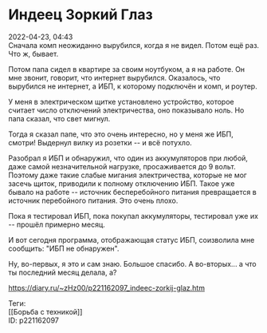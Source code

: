 Индеец Зоркий Глаз
===================

   
 2022-04-23, 04:43   
  Сначала комп неожиданно вырубился, когда я не видел. Потом ещё раз. Что ж, бывает.   
   
 Потом папа сидел в квартире за своим ноутбуком, а я на работе. Он мне звонит, говорит, что интернет вырубился. Оказалось, что вырубился не интернет, а ИБП, к которому подключён и комп, и роутер.   
   
 У меня в электрическом щитке установлено устройство, которое считает число отключений электричества, оно показывало ноль. Но папа сказал, что свет мигнул.   
   
 Тогда я сказал папе, что это очень интересно, но у меня же ИБП, смотри! Выдернул вилку из розетки -- и всё потухло.   
   
 Разобрал я ИБП и обнаружил, что один из аккумуляторов при любой, даже самой незначительной нагрузке, просаживается до 9 вольт. Поэтому даже такие слабые мигания электричества, которые не мог засечь щиток, приводили к полному отключению ИБП. Такое уже бывало на работе -- источник бесперебойного питания превращается в источник перебойного питания. Это очень плохо.   
   
 Пока я тестировал ИБП, пока покупал аккумуляторы, тестировал уже их -- прошёл примерно месяц.   
   
 И вот сегодня программа, отображающая статус ИБП, соизволила мне сообщить: "ИБП не обнаружен".   
   
 Ну, во-первых, я это и сам знаю. Большое спасибо. А во-вторых... а что ты последний месяц делала, а?   
    
 <https://diary.ru/~zHz00/p221162097_indeec-zorkij-glaz.htm>   
   
 Теги:   
 [[Борьба с техникой]]   
 ID: p221162097